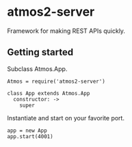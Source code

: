 # atmos2-server

Framework for making REST APIs quickly.

## Getting started

Subclass Atmos.App.

    Atmos = require('atmos2-server')

    class App extends Atmos.App
      constructor: ->
        super

Instantiate and start on your favorite port.

    app = new App
    app.start(4001)